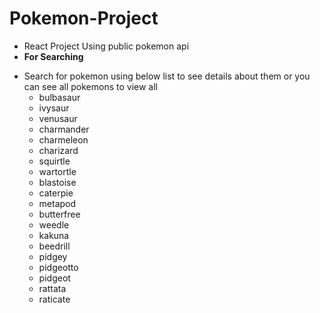 # Pokemon-Project 
* React Project Using public pokemon api
* **For Searching**
- Search for pokemon using below list to see details about them or you can see all pokemons to view all
    + bulbasaur
    + ivysaur
    + venusaur
    + charmander
    +  charmeleon
    + charizard
    + squirtle
    + wartortle
    + blastoise
    + caterpie
    + metapod
    + butterfree
    + weedle
    + kakuna
    + beedrill
    + pidgey
    + pidgeotto
    + pidgeot
    + rattata
    + raticate
